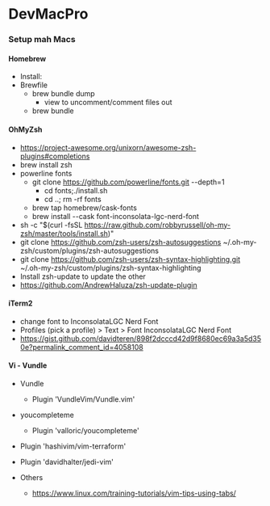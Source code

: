 # DevMacPro
### Setup mah Macs

#### Homebrew
  - Install: 
  - Brewfile
    - brew bundle dump 
      - view to uncomment/comment files out
    - brew bundle
#### OhMyZsh
  - https://project-awesome.org/unixorn/awesome-zsh-plugins#completions
  - brew install zsh
  - powerline fonts
    - git clone https://github.com/powerline/fonts.git --depth=1
      - cd fonts;./install.sh
      - cd ..; rm -rf fonts
    - brew tap homebrew/cask-fonts
    - brew install --cask font-inconsolata-lgc-nerd-font
  - sh -c "$(curl -fsSL https://raw.github.com/robbyrussell/oh-my-zsh/master/tools/install.sh)"
  - git clone https://github.com/zsh-users/zsh-autosuggestions ~/.oh-my-zsh/custom/plugins/zsh-autosuggestions
  - git clone https://github.com/zsh-users/zsh-syntax-highlighting.git ~/.oh-my-zsh/custom/plugins/zsh-syntax-highlighting
  - Install zsh-update to update the other
  - https://github.com/AndrewHaluza/zsh-update-plugin
#### iTerm2
  - change font to InconsolataLGC Nerd Font
  - Profiles (pick a profile) > Text > Font InconsolataLGC Nerd Font
  - https://gist.github.com/davidteren/898f2dcccd42d9f8680ec69a3a5d350e?permalink_comment_id=4058108
#### Vi - Vundle
  - Vundle
    - Plugin 'VundleVim/Vundle.vim'
  - youcompleteme
    - Plugin 'valloric/youcompleteme'

  - Plugin 'hashivim/vim-terraform'
  - Plugin 'davidhalter/jedi-vim'
  - Others
    - https://www.linux.com/training-tutorials/vim-tips-using-tabs/
